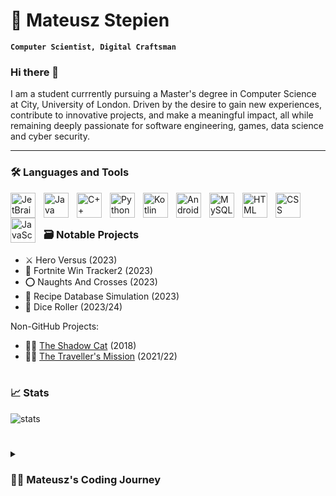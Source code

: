 # 🚀 Mateusz Stepien

**`Computer Scientist, Digital Craftsman`**

### Hi there 👋

I am a student currrently pursuing a Master's degree in Computer Science at City, University of London. Driven by the 
desire to gain new experiences, contribute to innovative projects, and make a meaningful impact, all while remaining 
deeply passionate for software engineering, games, data science and cyber security.

<!--
<p align="left">
    <a href="https://github.com/ForrestKnight?tab=followers">
        <img alt="followers" title="Follow me on Github" src="https://custom-icon-badges.demolab.com/github/followers/ForrestKnight?color=236ad3&labelColor=1155ba&style=for-the-badge&logo=person-add&label=Follow&logoColor=white"/></a>
    <a href="https://github.com/mateuszs6?tab=repositories&sort=stargazers">
        <img alt="total stars" title="Total stars on GitHub" src="https://custom-icon-badges.demolab.com/github/stars/ForrestKnight?color=55960c&style=for-the-badge&labelColor=488207&logo=star"/></a>
</p>
-->

---

### 🛠 Languages and Tools

<!-- COPY+PASTE: [align="left" alt="NAME" width="40px" style="padding-right:10px;" ] -->

<img align="left" title="JetBrains" width="40px" style="padding-right:10px;" src="https://cdn.jsdelivr.net/gh/devicons/devicon/icons/jetbrains/jetbrains-original.svg" />
<img align="left" title="Java" width="40px" style="padding-right:10px;" src="https://cdn.jsdelivr.net/gh/devicons/devicon/icons/java/java-original.svg"/>
<img align="left" title="C++" width="40px" style="padding-right:10px;" src="https://cdn.jsdelivr.net/gh/devicons/devicon/icons/cplusplus/cplusplus-original.svg" />
<img align="left" title="Python" width="40px" style="padding-right:10px;" src="https://cdn.jsdelivr.net/gh/devicons/devicon/icons/python/python-original.svg" />
<!-- <img align="left" title="GitHub" width="40px" style="padding-right:10px;" src="https://cdn.jsdelivr.net/gh/devicons/devicon/icons/github/github-original.svg" /> -->
<img align="left" title="Kotlin" width="40px" style="padding-right:10px;" src="https://cdn.jsdelivr.net/gh/devicons/devicon/icons/kotlin/kotlin-original.svg" />
<img align="left" title="Android Studio" width="40px" style="padding-right:10px;" src="https://cdn.jsdelivr.net/gh/devicons/devicon/icons/androidstudio/androidstudio-original.svg" />
<!-- <img align="left" title="Gradle" width="40px" style="padding-right:10px;" src="https://cdn.jsdelivr.net/gh/devicons/devicon/icons/gradle/gradle-plain.svg" /> -->
<img align="left" title="MySQL" width="40px" style="padding-right:10px;" src="https://cdn.jsdelivr.net/gh/devicons/devicon/icons/mysql/mysql-original.svg" />
<img align="left" title="HTML" width="40px" style="padding-right:10px;" src="https://cdn.jsdelivr.net/gh/devicons/devicon/icons/html5/html5-plain.svg" />
<img align="left" title="CSS" width="40px" style="padding-right:10px;" src="https://cdn.jsdelivr.net/gh/devicons/devicon/icons/css3/css3-plain.svg" />
<img align="left" title="JavaScript" width="40px" style="padding-right:10px;" src="https://cdn.jsdelivr.net/gh/devicons/devicon/icons/javascript/javascript-plain.svg" />
<br />

#

### 🗃 Notable Projects

- ⚔ Hero Versus (2023)
- 🏅 Fortnite Win Tracker2 (2023)
- ⭕ Naughts And Crosses (2023)
- 📜 Recipe Database Simulation (2023)
- 🎲 Dice Roller (2023/24)

Non-GitHub Projects:
- 🐱‍👤 [The Shadow Cat][flowlab] (2018)
- 🏃‍♂️ [The Traveller's Mission][replit] (2021/22)

#

### 📈 Stats

![stats](https://github-readme-stats.vercel.app/api?username=mateuszs6&show_icons=true&theme=gruvbox)

#

<details>
    <summary><h3>👨‍💻 Mateusz's Coding Journey</h3></summary>
    ...

<!--
**mateuszs6/mateuszs6** is a ✨ _special_ ✨ repository because its `README.md` (this file) appears on your GitHub profile.

Here are some ideas to get you started:

- 🔭 I’m currently working on ...
- 🌱 I’m currently learning ...
- 👯 I’m looking to collaborate on ...
- 🤔 I’m looking for help with ...
- 💬 Ask me about ...
- 📫 How to reach me: ...
- 😄 Pronouns: ...
- ⚡ Fun fact: ...
-->

[flowlab]: https://flowlab.io/games/play/937230
[replit]: https://replit.com/@MateuszStepien1/The-Travellers-Mission?v=1#main.py
